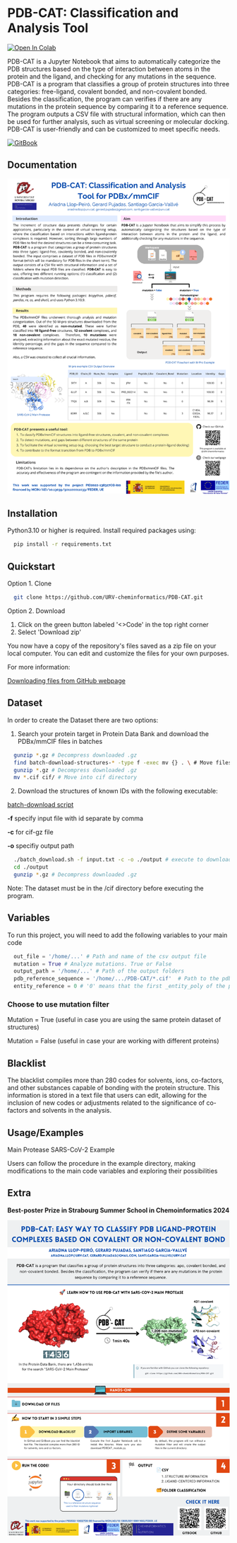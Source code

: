 # PDB-CAT: Classification and Analysis Tool 

<a target="_blank" href="https://colab.research.google.com/github/URV-cheminformatics/PDB-CAT/blob/main/PDB-CAT-colab.ipynb">
  <img src="https://colab.research.google.com/assets/colab-badge.svg" alt="Open In Colab"/>
</a>

PDB-CAT is a Jupyter Notebook that aims to automatically categorize the PDB structures based on the type of interaction between atoms in the protein and the ligand, and checking for any mutations in the sequence. PDB-CAT is a program that classifies a group of protein structures into three categories: free-ligand, covalent bonded, and non-covalent bonded. Besides the classification, the program can verifies if there are any mutations in the protein sequence by comparing it to a reference sequence. The program outputs a CSV file with structural information, which can then be used for further analysis, such as virtual screening or molecular docking. PDB-CAT is user-friendly and can be customized to meet specific needs.

[![GitBook](https://img.shields.io/badge/GitBook-Visit-blue)](https://ariadnallopps-organization.gitbook.io/pdb-cat/)

## Documentation

<img src="image_documentation/PDB-CAT_poster.png" width="800">


## Installation

Python3.10 or higher is required.
Install required packages using:

```bash
  pip install -r requirements.txt
```


## Quickstart

Option 1. Clone 

```bash
  git clone https://github.com/URV-cheminformatics/PDB-CAT.git

```

Option 2. Download

1. Click on the green button labeled '<>Code' in the top right corner
2. Select 'Download zip'

You now have a copy of the repository's files saved as a zip file on your local computer. You can edit and customize the files for your own purposes.

For more information:

[Downloading files from GitHub webpage](https://docs.github.com/en/get-started/quickstart/downloading-files-from-github)


## Dataset

In order to create the Dataset there are two options:

1. Search your protein target in Protein Data Bank and download the PDBx/mmCIF files in batches

```bash
  gunzip *.gz # Decompress downloaded .gz
  find batch-download-structures-* -type f -exec mv {} . \ # Move files from the compress batch files
  gunzip *.gz # Decompress downloaded .gz
  mv *.cif cif/ # Move into cif directory
```

2. Download the structures of known IDs with the following executable:

  [batch-download script](https://www.rcsb.org/docs/programmatic-access/batch-downloads-with-shell-script)

  **-f** specify input file with id separate by comma

  **-c** for cif-gz file

  **-o** specifiy output path

```bash
  ./batch_download.sh -f input.txt -c -o ./output # execute to download by ID names
  cd ./output
  gunzip *.gz # Decompress downloaded .gz
```

Note: The dataset must be in the /cif directory before executing the program.

## Variables

To run this project, you will need to add the following variables to your main code

```python
  out_file = '/home/...' # Path and name of the csv output file
  mutation = True # Analyze mutations. True or False
  output_path = '/home/...' # Path of the output folders
  pdb_reference_sequence = '/home/.../PDB-CAT/*.cif'  # Path to the pdb file that will be the reference sequence
  entity_reference = 0 # '0' means that the first _entity_poly of the pdb_reference_sequence will be the reference sequence

```

### Choose to use mutation filter
Mutation = True (useful in case you are using the same protein dataset of structures)
    
Mutation = False (useful in case your are working with different proteins)


## Blacklist

The blacklist compiles more than 280 codes for solvents, ions, co-factors, and other substances capable of bonding with the protein structure. 
This information is stored in a text file that users can edit, allowing for the inclusion of new codes or adjustments related to the significance of co-factors and solvents in the analysis.


## Usage/Examples

Main Protease SARS-CoV-2 Example

Users can follow the procedure in the example directory, making modifications to the main code variables and exploring their possibilities


## Extra

**Best-poster Prize in Strabourg Summer School in Chemoinformatics 2024**

<img src="image_documentation/last-version-PDB-CAT.png" width="800">